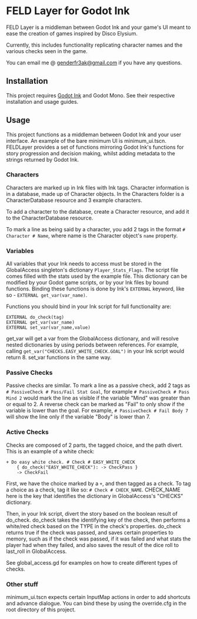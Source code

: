 # FELD Layer for Godot Ink

FELD Layer is a middleman between Godot Ink and your game's UI meant to ease the creation of games
inspired by Disco Elysium.

Currently, this includes functionality replicating character names and the various checks seen in the game.

You can email me @ genderfr3ak@gmail.com if you have any questions.

## Installation

This project requires [Godot Ink](https://github.com/paulloz/godot-ink) and Godot Mono. See their
respective installation and usage guides.

## Usage

This project functions as a middleman between Godot Ink and your user interface. An example of the
bare minimum UI is minimum_ui.tscn. FELDLayer provides a set of functions mirroring Godot Ink's
functions for story progression and decision making, whilst adding metadata to the strings returned by
Godot Ink.

### Characters

Characters are marked up in Ink files with Ink tags. Character information is in a database, made up of
Character objects. In the Characters folder is a CharacterDatabase resource and 3 example characters.

To add a character to the database, create a Character resource, and add it to the CharacterDatabase
resource.

To mark a line as being said by a character, you add 2 tags in the format ``# Character # Name``, where
name is the Character object's ``name`` property.


### Variables

All variables that your Ink needs to access must be stored in the GlobalAccess singleton's dictionary
``Player_Stats_Flags``. The script file comes filled with the stats used by the example file. This
dictionary can be modified by your Godot game scripts, or by your Ink files by bound functions. Binding these
functions is done by Ink's ``EXTERNAL`` keyword, like so - ``EXTERNAL get_var(var_name)``.

Functions you should bind in your Ink script for full functionality are:

	EXTERNAL do_check(tag)
	EXTERNAL get_var(var_name)
	EXTERNAL set_var(var_name,value)

get_var will get a var from the GlobalAccess dictionary, and will resolve nested dictionaries
by using periods between references. For example, calling ``get_var("CHECKS.EASY_WHITE_CHECK.GOAL")``
in your Ink script would return 8. set_var functions in the same way.

### Passive Checks

Passive checks are similar. To mark a line as a passive check, add 2 tags as ``# PassiveCheck # Pass/Fail Stat Goal``,
for example ``# PassiveCheck # Pass Mind 2`` would mark the line as visible if the variable "Mind" was greater than
or equal to 2. A reverse check can be marked as "Fail" to only show if the variable is lower than the goal. For
example, ``# PassiveCheck # Fail Body 7`` will show the line only if the variable "Body" is lower than 7.

### Active Checks

Checks are composed of 2 parts, the tagged choice, and the path divert. This is an
example of a white check:

	+ Do easy white check. # Check # EASY_WHITE_CHECK
		{ do_check("EASY_WHITE_CHECK"): -> CheckPass }
		-> CheckFail

First, we have the choice marked by a ``+``, and then tagged as a check. To tag a choice as a check,
tag it like so: ``# Check # CHECK_NAME``. CHECK_NAME here is the key that identifies the dictionary
in GlobalAccess's "CHECKS" dictionary.

Then, in your Ink script, divert the story based on the boolean result of do_check. do_check takes the
identifying key of the check, then performs a white/red check based on the TYPE in the check's properties.
do_check returns true if the check was passed, and saves certain properties to memory, such as
if the check was passed, if it was failed and what stats the player had when they failed, and
also saves the result of the dice roll to last_roll in GlobalAccess.

See global_access.gd for examples on how to create different types of checks.

### Other stuff

minimum_ui.tscn expects certain InputMap actions in order to add shortcuts and advance dialogue.
You can bind these by using the override.cfg in the root directory of this project.
